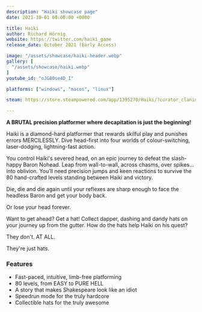 ```yaml
---
description: "Haiki showcase page"
date: 2021-10-01 00:00:00 +0000

title: Haiki
author: Richard Hörnig
website: https://twitter.com/haiki_game
release_date: October 2021 (Early Access)

image: "/assets/showcase/haiki-header.webp"
gallery: [
  "/assets/showcase/haiki.webp"
]
youtube_id: "oJG80se4D_I"

platforms: ["windows", "macos", "linux"]

steam: https://store.steampowered.com/app/1395270/Haiki/?curator_clanid=41324400

---
```


<p>
  <strong>A BRUTAL precision platformer where decapitation is just the beginning!</strong>
</p>
<p>
  Haiki is a diamond-hard platformer that rewards skilful play and punishes
  errors MERCILESSLY. Dive head-first into four worlds of colour-switching,
  laser-dodging, lightning-fast action.
</p>
<p>
  You control Haiki's severed head, on an epic journey to defeat the slash-happy
  Baron Nohead. Leap from wall-to-wall, across chasms, over spikes... into
  oblivion. You’ll need precision jumps and keen reactions to survive the 80
  hand-crafted levels standing between Haiki and victory.
</p>
<p>
  Die, die and die again until your reflexes are sharp enough to face the
  headless Baron and get your body back.
</p>
<p>
  Or lose your head forever.
</p>
<p>
  Want to get ahead? Get a hat! Collect dapper, dashing and dandy hats on your
  journey up from the gutter. How do the hats help Haiki on his quest?
</p>
<p>
  They don't. AT ALL.
</p>
<p>
  They're just hats.
</p>
<h3>Features</h3>
<ul>
  <li>Fast-paced, intuitive, limb-free platforming</li>
  <li>80 levels, from EASY to PURE HELL</li>
  <li>A story that makes Shakespeare look like an idiot</li>
  <li>Speedrun mode for the truly hardcore</li>
  <li>Collectible hats for the truly awesome</li>
</ul>
